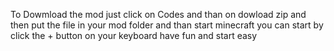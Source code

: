 To Dowmload the mod just click on Codes and than on dowload zip and then put the file in your mod folder and than start minecraft you can start by click the + button on your keyboard have fun and start easy
